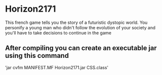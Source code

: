 # Horizon2171

This french game tells you the story of a futuristic dystopic world. You personify a young man who didn't follow the evolution of your society and you'll have to take decisions to continue in the game 


## After compiling you can create an executable jar using this command

'jar cvfm MANIFEST.MF Horizon2171.jar CSS.class' 
